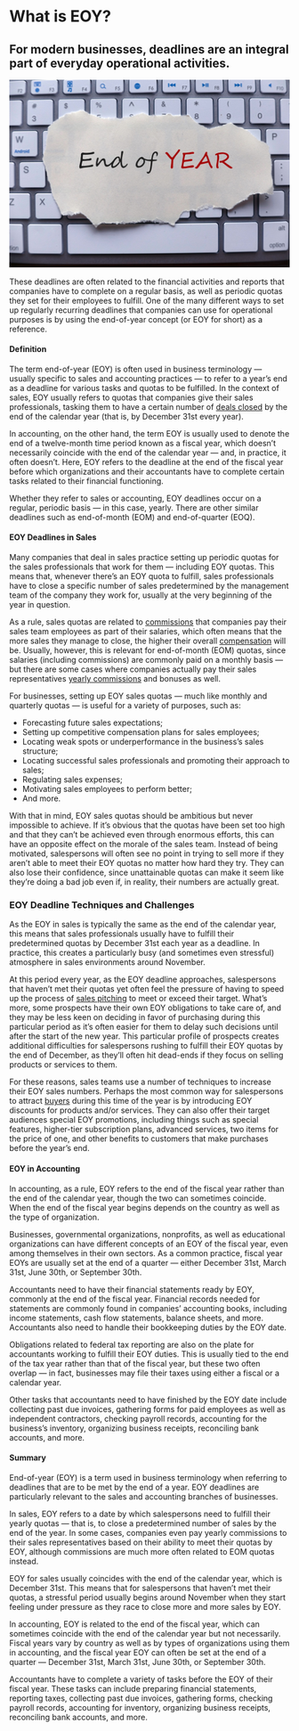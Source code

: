 # What is EOY?

## For modern businesses, deadlines are an integral part of everyday operational activities. 

![end of year](./img/top-view-of-a-computer-keyboard-and-a-piece-of-paper-written-with-end-of-year-money-strategy-date_t20_YEknzE.jpeg)

These deadlines are often related to the financial activities and reports that companies have to complete on a regular basis, as well as periodic quotas they set for their employees to fulfill. One of the many different ways to set up regularly recurring deadlines that companies can use for operational purposes is by using the end-of-year concept (or EOY for short) as a reference.

#### Definition

The term end-of-year (EOY) is often used in business terminology — usually specific to sales and accounting practices — to refer to a year’s end as a deadline for various tasks and quotas to be fulfilled. In the context of sales, EOY usually refers to quotas that companies give their sales professionals, tasking them to have a certain number of [deals closed](https://rev.team/kb/what-is-closing-a-deal) by the end of the calendar year (that is, by December 31st every year).

In accounting, on the other hand, the term EOY is usually used to denote the end of a twelve-month time period known as a fiscal year, which doesn’t necessarily coincide with the end of the calendar year — and, in practice, it often doesn’t. Here, EOY refers to the deadline at the end of the fiscal year before which organizations and their accountants have to complete certain tasks related to their financial functioning.

Whether they refer to sales or accounting, EOY deadlines occur on a regular, periodic basis — in this case, yearly. There are other similar deadlines such as end-of-month (EOM) and end-of-quarter (EOQ).

#### EOY Deadlines in Sales

Many companies that deal in sales practice setting up periodic quotas for the sales professionals that work for them — including EOY quotas. This means that, whenever there’s an EOY quota to fulfill, sales professionals have to close a specific number of sales predetermined by the management team of the company they work for, usually at the very beginning of the year in question.

As a rule, sales quotas are related to [commissions](https://rev.team/kb/what-is-commission) that companies pay their sales team employees as part of their salaries, which often means that the more sales they manage to close, the higher their overall [compensation](https://rev.team/kb/what-is-compensation) will be. Usually, however, this is relevant for end-of-month (EOM) quotas, since salaries (including commissions) are commonly paid on a monthly basis — but there are some cases where companies actually pay their sales representatives [yearly commissions](https://work.chron.com/annual-commission-25723.html) and bonuses as well.

For businesses, setting up EOY sales quotas — much like monthly and quarterly quotas — is useful for a variety of purposes, such as:

* Forecasting future sales expectations;
* Setting up competitive compensation plans for sales employees;
* Locating weak spots or underperformance in the business’s sales structure;
* Locating successful sales professionals and promoting their approach to sales;
* Regulating sales expenses;
* Motivating sales employees to perform better;
* And more.

With that in mind, EOY sales quotas should be ambitious but never impossible to achieve. If it’s obvious that the quotas have been set too high and that they can’t be achieved even through enormous efforts, this can have an opposite effect on the morale of the sales team. Instead of being motivated, salespersons will often see no point in trying to sell more if they aren’t able to meet their EOY quotas no matter how hard they try. They can also lose their confidence, since unattainable quotas can make it seem like they’re doing a bad job even if, in reality, their numbers are actually great.

### EOY Deadline Techniques and Challenges

As the EOY in sales is typically the same as the end of the calendar year, this means that sales professionals usually have to fulfill their predetermined quotas by December 31st each year as a deadline. In practice, this creates a particularly busy (and sometimes even stressful) atmosphere in sales environments around November.

At this period every year, as the EOY deadline approaches, salespersons that haven’t met their quotas yet often feel the pressure of having to speed up the process of [sales pitching](https://www.pipedrive.com/en/blog/sales-pitch) to meet or exceed their target. What’s more, some prospects have their own EOY obligations to take care of, and they may be less keen on deciding in favor of purchasing during this particular period as it’s often easier for them to delay such decisions until after the start of the new year. This particular profile of prospects creates additional difficulties for salespersons rushing to fulfill their EOY quotas by the end of December, as they’ll often hit dead-ends if they focus on selling products or services to them.

For these reasons, sales teams use a number of techniques to increase their EOY sales numbers. Perhaps the most common way for salespersons to attract [buyers](https://rev.team/kb/what-is-buyer) during this time of the year is by introducing EOY discounts for products and/or services. They can also offer their target audiences special EOY promotions, including things such as special features, higher-tier subscription plans, advanced services, two items for the price of one, and other benefits to customers that make purchases before the year’s end.

#### EOY in Accounting

In accounting, as a rule, EOY refers to the end of the fiscal year rather than the end of the calendar year, though the two can sometimes coincide. When the end of the fiscal year begins depends on the country as well as the type of organization.

Businesses, governmental organizations, nonprofits, as well as educational organizations can have different concepts of an EOY of the fiscal year, even among themselves in their own sectors. As a common practice, fiscal year EOYs are usually set at the end of a quarter — either December 31st, March 31st, June 30th, or September 30th.

Accountants need to have their financial statements ready by EOY, commonly at the end of the fiscal year. Financial records needed for statements are commonly found in companies’ accounting books, including income statements, cash flow statements, balance sheets, and more. Accountants also need to handle their bookkeeping duties by the EOY date.

Obligations related to federal tax reporting are also on the plate for accountants working to fulfill their EOY duties. This is usually tied to the end of the tax year rather than that of the fiscal year, but these two often overlap — in fact, businesses may file their taxes using either a fiscal or a calendar year.

Other tasks that accountants need to have finished by the EOY date include collecting past due invoices, gathering forms for paid employees as well as independent contractors, checking payroll records, accounting for the business’s inventory, organizing business receipts, reconciling bank accounts, and more.

#### Summary

End-of-year (EOY) is a term used in business terminology when referring to deadlines that are to be met by the end of a year. EOY deadlines are particularly relevant to the sales and accounting branches of businesses.

In sales, EOY refers to a date by which salespersons need to fulfill their yearly quotas — that is, to close a predetermined number of sales by the end of the year. In some cases, companies even pay yearly commissions to their sales representatives based on their ability to meet their quotas by EOY, although commissions are much more often related to EOM quotas instead.

EOY for sales usually coincides with the end of the calendar year, which is December 31st. This means that for salespersons that haven’t met their quotas, a stressful period usually begins around November when they start feeling under pressure as they race to close more and more sales by EOY.

In accounting, EOY is related to the end of the fiscal year, which can sometimes coincide with the end of the calendar year but not necessarily. Fiscal years vary by country as well as by types of organizations using them in accounting, and the fiscal year EOY can often be set at the end of a quarter — December 31st, March 31st, June 30th, or September 30th.

Accountants have to complete a variety of tasks before the EOY of their fiscal year. These tasks can include preparing financial statements, reporting taxes, collecting past due invoices, gathering forms, checking payroll records, accounting for inventory, organizing business receipts, reconciling bank accounts, and more.